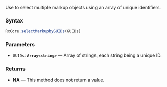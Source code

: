 Use to select multiple markup objects using an array of unique identifiers.

### Syntax

```typescript
RxCore.selectMarkupbyGUIDs(GUIDs)
```

### Parameters

- `GUIDs`: **`Array<string>`** — Array of strings, each string being a unique ID.

### Returns

- **NA** — This method does not return a value.